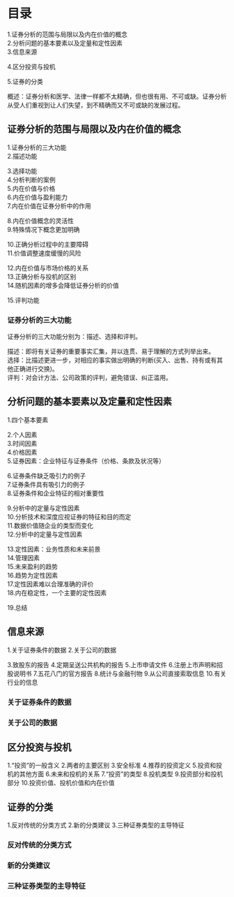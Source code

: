 
# 目录
1.证券分析的范围与局限以及内在价值的概念   
2.分析问题的基本要素以及定量和定性因素   
3.信息来源   

4.区分投资与投机   

5.证券的分类  

概述：证券分析和医学、法律一样都不太精确，但也很有用、不可或缺。证券分析从受人们重视到让人们失望，到不精确而又不可或缺的发展过程。

## 证券分析的范围与局限以及内在价值的概念 
1.证券分析的三大功能   
2.描述功能    

3.选择功能     
4.分析判断的案例   
5.内在价值与价格    
6.内在价值与盈利能力   
7.内在价值在证券分析中的作用 

8.内在价值概念的灵活性    
9.特殊情况下概念更加明确  

10.正确分析过程中的主要障碍    
11.价值调整速度缓慢的风险    

12.内在价值与市场价格的关系   
13.正确分析与投机的区别    
14.随机因素的增多会降低证券分析的价值     

15.评判功能   

### 证券分析的三大功能  
证券分析的三大功能分别为：描述、选择和评判。

描述：即将有关证券的重要事实汇集，并以连贯、易于理解的方式列举出来。  
选择：比描述更进一步，对相应的事实做出明确的判断(买入、出售、持有或有其他正确进行交换)。  
评判：对会计方法、公司政策的评判，避免错误、纠正滥用。


## 分析问题的基本要素以及定量和定性因素
1.四个基本要素    

2.个人因素    
3.时间因素    
4.价格因素    
5.证券因素：企业特征与证券条件（价格、条款及状况等）  

6.证券条件缺乏吸引力的例子    
7.证券条件具有吸引力的例子    
8.证券条件和企业特征的相对重要性   

9.分析中的定量与定性因素    
10.分析技术和深度应视证券的特征和目的而定    
11.数据价值随企业的类型而变化   
12.分析中的定量与定性因素    

13.定性因素：业务性质和未来前景    
14.管理因素    
15.未来盈利的趋势    
16.趋势为定性因素   
17.定性因素难以合理准确的评价   
18.内在稳定性，一个主要的定性因素   

19.总结   

## 信息来源
1.关于证券条件的数据
2.关于公司的数据

3.致股东的报告
4.定期呈送公共机构的报告
5.上市申请文件
6.注册上市声明和招股说明书
7.五花八门的官方报告
8.统计与金融刊物
9.从公司直接索取信息
10.有关行业的信息

### 关于证券条件的数据
### 关于公司的数据

## 区分投资与投机  
1.“投资”的一般含义
2.两者的主要区别
3.安全标准
4.推荐的投资定义
5.投资和投机的其他方面
6.未来和投机的关系
7.“投资”的类型
8.投机类型
9.投资部分和投机部分
10.投资价值、投机价值和内在价值

## 证券的分类
1.反对传统的分类方式
2.新的分类建议
3.三种证券类型的主导特征

### 反对传统的分类方式
### 新的分类建议
### 三种证券类型的主导特征




